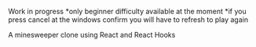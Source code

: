 Work in progress 
*only beginner difficulty available at the moment
*if you press cancel at the windows confirm you will have to refresh to play again

A minesweeper clone using React and React Hooks
